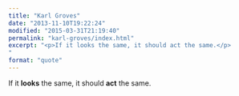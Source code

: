 ```yaml
---
title: "Karl Groves"
date: "2013-11-10T19:22:24"
modified: "2015-03-31T21:19:40"
permalink: "karl-groves/index.html"
excerpt: "<p>If it looks the same, it should act the same.</p>
"
format: "quote"
---
```

<p>If it <strong>looks</strong> the same, it should <strong>act</strong> the same.</p>
